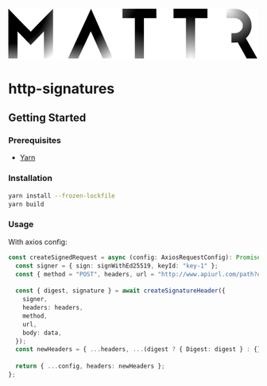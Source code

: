 ![Mattr logo](./docs/assets/mattr-black.svg)

# http-signatures

## Getting Started

### Prerequisites

- [Yarn](https://yarnpkg.com)

### Installation

```bash
yarn install --frozen-lockfile
yarn build
```

### Usage

With axios config:

```typescript
const createSignedRequest = async (config: AxiosRequestConfig): Promise<AxiosRequestConfig> => {
  const signer = { sign: signWithEd25519, keyId: "key-1" };
  const { method = "POST", headers, url = "http://www.apiurl.com/path?query=1", data } = config;

  const { digest, signature } = await createSignatureHeader({
    signer,
    headers: headers,
    method,
    url,
    body: data,
  });
  const newHeaders = { ...headers, ...(digest ? { Digest: digest } : {}), Signature: signature };

  return { ...config, headers: newHeaders };
};
```
